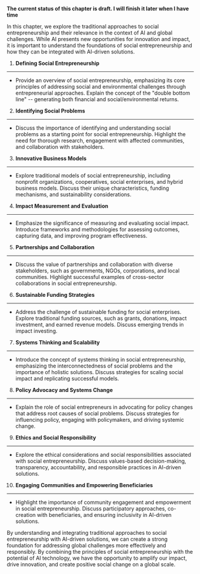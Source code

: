 **The current status of this chapter is draft. I will finish it later when I have time**

In this chapter, we explore the traditional approaches to social entrepreneurship and their relevance in the context of AI and global challenges. While AI presents new opportunities for innovation and impact, it is important to understand the foundations of social entrepreneurship and how they can be integrated with AI-driven solutions.

1. **Defining Social Entrepreneurship**
---------------------------------------

* Provide an overview of social entrepreneurship, emphasizing its core principles of addressing social and environmental challenges through entrepreneurial approaches. Explain the concept of the "double bottom line" -- generating both financial and social/environmental returns.

2. **Identifying Social Problems**
----------------------------------

* Discuss the importance of identifying and understanding social problems as a starting point for social entrepreneurship. Highlight the need for thorough research, engagement with affected communities, and collaboration with stakeholders.

3. **Innovative Business Models**
---------------------------------

* Explore traditional models of social entrepreneurship, including nonprofit organizations, cooperatives, social enterprises, and hybrid business models. Discuss their unique characteristics, funding mechanisms, and sustainability considerations.

4. **Impact Measurement and Evaluation**
----------------------------------------

* Emphasize the significance of measuring and evaluating social impact. Introduce frameworks and methodologies for assessing outcomes, capturing data, and improving program effectiveness.

5. **Partnerships and Collaboration**
-------------------------------------

* Discuss the value of partnerships and collaboration with diverse stakeholders, such as governments, NGOs, corporations, and local communities. Highlight successful examples of cross-sector collaborations in social entrepreneurship.

6. **Sustainable Funding Strategies**
-------------------------------------

* Address the challenge of sustainable funding for social enterprises. Explore traditional funding sources, such as grants, donations, impact investment, and earned revenue models. Discuss emerging trends in impact investing.

7. **Systems Thinking and Scalability**
---------------------------------------

* Introduce the concept of systems thinking in social entrepreneurship, emphasizing the interconnectedness of social problems and the importance of holistic solutions. Discuss strategies for scaling social impact and replicating successful models.

8. **Policy Advocacy and Systems Change**
-----------------------------------------

* Explain the role of social entrepreneurs in advocating for policy changes that address root causes of social problems. Discuss strategies for influencing policy, engaging with policymakers, and driving systemic change.

9. **Ethics and Social Responsibility**
---------------------------------------

* Explore the ethical considerations and social responsibilities associated with social entrepreneurship. Discuss values-based decision-making, transparency, accountability, and responsible practices in AI-driven solutions.

10. **Engaging Communities and Empowering Beneficiaries**
---------------------------------------------------------

* Highlight the importance of community engagement and empowerment in social entrepreneurship. Discuss participatory approaches, co-creation with beneficiaries, and ensuring inclusivity in AI-driven solutions.

By understanding and integrating traditional approaches to social entrepreneurship with AI-driven solutions, we can create a strong foundation for addressing global challenges more effectively and responsibly. By combining the principles of social entrepreneurship with the potential of AI technology, we have the opportunity to amplify our impact, drive innovation, and create positive social change on a global scale.

